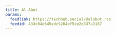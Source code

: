 ```yaml
---
title: Al Abut
params:
  feedlink: https://techhub.social/@alabut.rss
  feedid: 433c04e645edc5204bf5ce2e337a3187
---
```

